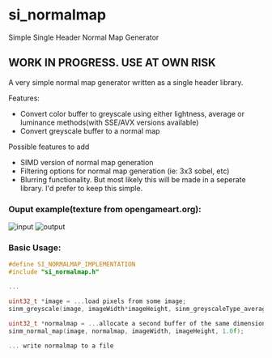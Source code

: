 # si_normalmap
Simple Single Header Normal Map Generator

## WORK IN PROGRESS. USE AT OWN RISK

A very simple normal map generator written as a single header library. 

Features:
 - Convert color buffer to greyscale using either lightness, average or luminance methods(with SSE/AVX versions available)
 - Convert greyscale buffer to a normal map
 
Possible features to add
 - SIMD version of normal map generation
 - Filtering options for normal map generation (ie: 3x3 sobel, etc)
 - Blurring functionality. But most likely this will be made in a seperate library. I'd prefer to keep this simple.

### Ouput example(texture from opengameart.org):

![input](https://imgur.com/Grx9Uvs.png) ![output](https://imgur.com/SWFhlh7.png)

### Basic Usage:
```C
#define SI_NORMALMAP_IMPLEMENTATION
#include "si_normalmap.h"

...

uint32_t *image = ...load pixels from some image;
sinm_greyscale(image, imageWidth*imageHeight, sinm_greyscaleType_average);

uint32_t *normalmap = ...allocate a second buffer of the same dimensions
sinm_normal_map(image, normalmap, imageWidth, imageHeight, 1.0f);
  
... write normalmap to a file

```
